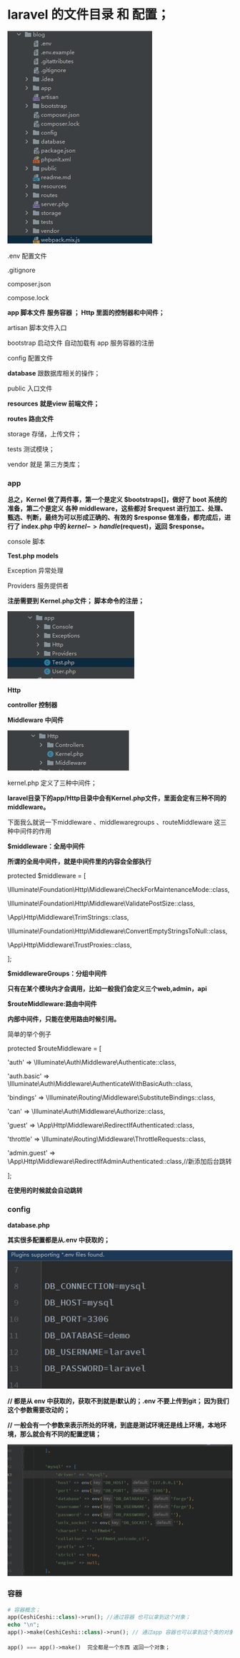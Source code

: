 # laravel 的文件目录  和 配置；



![image-20220714150650829](文件目录.assets/image-20220714150650829.png)







.env  配置文件

.gitignore

composer.json

compose.lock

**app   脚本文件  服务容器 ；   Http 里面的控制器和中间件；**

artisan 脚本文件入口

bootstrap  启动文件  自动加载有  app 服务容器的注册   

config 配置文件

**database**  跟数据库相关的操作；

public 入口文件

**resources**  **就是view 前端文件；**

**routes  路由文件**

storage  存储，上传文件；

tests 测试模块；

vendor  就是 第三方类库；



### app



**总之，Kernel 做了两件事，第一个是定义 $bootstraps[]，做好了 boot 系统的准备，第二个是定义 各种 middleware，这些都对 $request 进行加工、处理、甄选、判断，最终为可以形成正确的、有效的 $response 做准备，都完成后，进行了 index.php 中的 $kernel->handle($request)，返回 $response。**



console 脚本

**Test.php models**

Exception 异常处理

Providers 服务提供者

**注册需要到 Kernel.php文件； 脚本命令的注册；**

 

![image-20220714151934324](文件目录.assets/image-20220714151934324.png)



**Http**  

**controller 控制器**



**Middleware  中间件**



![image-20220714152035010](文件目录.assets/image-20220714152035010.png)



kernel.php 定义了三种中间件；



**laravel目录下的app/Http目录中会有Kernel.php文件，里面会定有三种不同的middleware。**

下面我么就说一下middleware 、middlewaregroups 、routeMiddleware 这三种中间件的作用

**$middleware：全局中间件**

**所谓的全局中间件，就是中间件里的内容会全部执行**

protected $middleware = [

\Illuminate\Foundation\Http\Middleware\CheckForMaintenanceMode::class,

\Illuminate\Foundation\Http\Middleware\ValidatePostSize::class,

\App\Http\Middleware\TrimStrings::class,

\Illuminate\Foundation\Http\Middleware\ConvertEmptyStringsToNull::class,

\App\Http\Middleware\TrustProxies::class,

];



**$middlewareGroups：分组中间件**

**只有在某个模块内才会调用，比如一般我们会定义三个web,admin，api**



**$routeMiddleware:路由中间件**

**内部中间件，只能在使用路由时候引用。**

简单的举个例子

protected $routeMiddleware = [

'auth' => \Illuminate\Auth\Middleware\Authenticate::class,

'auth.basic' => \Illuminate\Auth\Middleware\AuthenticateWithBasicAuth::class,

'bindings' => \Illuminate\Routing\Middleware\SubstituteBindings::class,

'can' => \Illuminate\Auth\Middleware\Authorize::class,

'guest' => \App\Http\Middleware\RedirectIfAuthenticated::class,

'throttle' => \Illuminate\Routing\Middleware\ThrottleRequests::class,

'admin.guest' => \App\Http\Middleware\RedirectIfAdminAuthenticated::class,//新添加后台跳转

];

**在使用的时候就会自动跳转**







### config 



**database.php** 

**其实很多配置都是从.env 中获取的；**



![image-20220714160610008](文件目录.assets/image-20220714160610008.png)



**// 都是从 env 中获取的，获取不到就是i默认的；.env 不要上传到git； 因为我们这个参数需要改动的；**

**// 一般会有一个参数来表示所处的环境，到底是测试环境还是线上环境，本地环境，那么就会有不同的配置逻辑；**



![image-20220714160634592](文件目录.assets/image-20220714160634592.png)





### 容器





```php 
# 容器概念；
app(CeshiCeshi::class)->run(); //通过容器 也可以拿到这个对象；
echo "\n";
app()->make(CeshiCeshi::class)->run(); // 通过app 容器也可以拿到这个类的对象；

app() === app()->make()  完全都是一个东西 返回一个对象；
```
